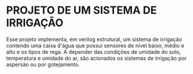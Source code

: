 # PROJETO DE UM SISTEMA DE IRRIGAÇÃO
Esse projeto implementa, em verilog estrutural, um sistema de irrigação contendo uma caixa d'água que possui sensores de nível baixo, médio e alto e os tipos de rega. A depender das condições de umidade do solo, temperatura e umidade do ar, são acionados os sistemas de irrigação por aspersão ou por gotejamento. 
